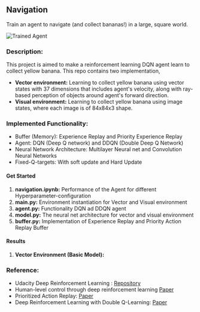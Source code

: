 [//]: # (Image References)

[image1]: https://user-images.githubusercontent.com/10624937/42135619-d90f2f28-7d12-11e8-8823-82b970a54d7e.gif "Trained Agent"

Navigation
-----------

Train an agent to navigate (and collect bananas!) in a large, square world.  

![Trained Agent][image1]

### Description:
This project is aimed to make a reinforcement learning DQN agent learn to collect yellow banana. This repo contains two implementation, 
   * **Vector environment:** Learning to collect yellow banana using vector states with 37 dimensions that includes agent's velocity, along with ray-based perception of objects around agent's forward direction.
   * **Visual environment:** Learning to collect yellow banana using image states, where each image is of 84x84x3 shape. 
   
### Implemented Functionality:
   * Buffer (Memory): Experience Replay and Priority Experience Replay
   * Agent: DQN (Deep Q network) and DDQN (Double Deep Q Network)
   * Neural Network Architecture: Multilayer Neural net and Convolution Neural Networks
   * Fixed-Q-targets: With soft update and Hard Update   

#### Get Started
   1) **navigation.ipynb:** Performance of the Agent for different Hyperparameter-configuration   
   2) **main.py:** Environment instantiation for Vector and Visual environment
   3) **agent.py:** Functionality DQN ad DDQN agent
   4) **model.py:** The neural net architecture for vector and visual environment
   5) **buffer.py:** Implementation of Experience Replay and Priority Action Replay Buffer 

#### Results

   1) **Vector Environment (Basic Model):**
   
    
### Reference:

* Udacity Deep Reinforcement Learning : [Repository](https://github.com/udacity/deep-reinforcement-learning)
* Human-level control through deep reinforcement learning [Paper](https://web.stanford.edu/class/psych209/Readings/MnihEtAlHassibis15NatureControlDeepRL.pdf)
* Prioritized Action Replay: [Paper](https://arxiv.org/pdf/1511.05952.pdf)
* Deep Reinforcement Learning with Double Q-Learning: [Paper](https://arxiv.org/pdf/1509.06461.pdf) 

